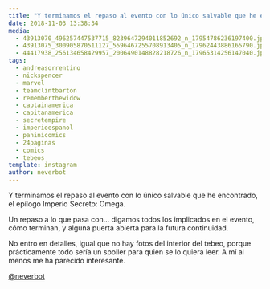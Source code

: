 ```yaml
---
title: "Y terminamos el repaso al evento con lo único salvable que he encontrado, el epílogo Imperio Secreto: Omega"
date: 2018-11-03 13:38:34
media: 
  - 43913070_496257447537715_8239647294011852692_n_17954786236197400.jpg
  - 43913075_300905870511127_5596467255708913405_n_17962443886165790.jpg
  - 44417938_256134658429957_2006490148828218726_n_17965314256147040.jpg
tags: 
  - andreasorrentino
  - nickspencer
  - marvel
  - teamclintbarton
  - rememberthewidow
  - captainamerica
  - capitanamerica
  - secretempire
  - imperioespanol
  - paninicomics
  - 24paginas
  - comics
  - tebeos
template: instagram
author: neverbot
---
```


Y terminamos el repaso al evento con lo único salvable que he encontrado, el epílogo Imperio Secreto: Omega.

Un repaso a lo que pasa con... digamos todos los implicados en el evento, cómo terminan, y alguna puerta abierta para la futura continuidad.

No entro en detalles, igual que no hay fotos del interior del tebeo, porque prácticamente todo sería un spoiler para quien se lo quiera leer. A mí al menos me ha parecido interesante.

[@neverbot](https://instagram.com/neverbot)
